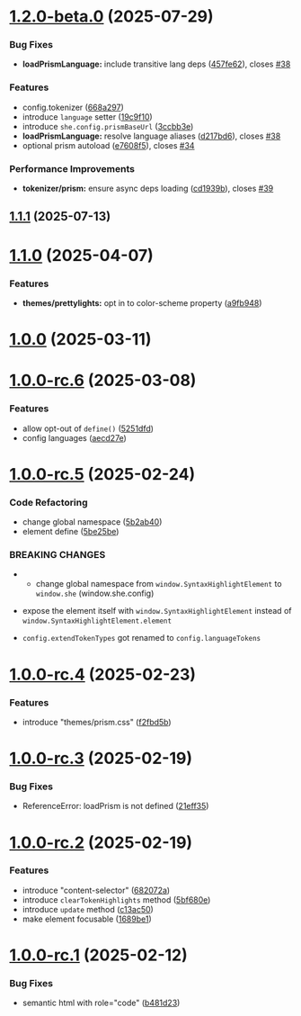 # [1.2.0-beta.0](https://github.com/andreruffert/syntax-highlight-element/compare/v1.1.1...v1.2.0-beta.0) (2025-07-29)


### Bug Fixes

* **loadPrismLanguage:** include transitive lang deps ([457fe62](https://github.com/andreruffert/syntax-highlight-element/commit/457fe62b3095b4ab90e3ed94ef05acefaa31970d)), closes [#38](https://github.com/andreruffert/syntax-highlight-element/issues/38)


### Features

* config.tokenizer ([668a297](https://github.com/andreruffert/syntax-highlight-element/commit/668a297ee4eb4db33cca1393330015b94f45b1b7))
* introduce `language` setter ([19c9f10](https://github.com/andreruffert/syntax-highlight-element/commit/19c9f102325f44bd50d0aea9111626dea97d9fbb))
* introduce `she.config.prismBaseUrl` ([3ccbb3e](https://github.com/andreruffert/syntax-highlight-element/commit/3ccbb3e66b46a2157cd2b3bf8401ec5f85c6f333))
* **loadPrismLanguage:** resolve language aliases ([d217bd6](https://github.com/andreruffert/syntax-highlight-element/commit/d217bd652df4c7677667fae3c2df634929393b22)), closes [#38](https://github.com/andreruffert/syntax-highlight-element/issues/38)
* optional prism autoload ([e7608f5](https://github.com/andreruffert/syntax-highlight-element/commit/e7608f58cf8a486f2aec8659c779c62a59c0748a)), closes [#34](https://github.com/andreruffert/syntax-highlight-element/issues/34)


### Performance Improvements

* **tokenizer/prism:** ensure async deps loading ([cd1939b](https://github.com/andreruffert/syntax-highlight-element/commit/cd1939bf9e0c2ace51eeaf24fc44220681a21624)), closes [#39](https://github.com/andreruffert/syntax-highlight-element/issues/39)



## [1.1.1](https://github.com/andreruffert/syntax-highlight-element/compare/v1.1.0...v1.1.1) (2025-07-13)



# [1.1.0](https://github.com/andreruffert/syntax-highlight-element/compare/v1.0.0...v1.1.0) (2025-04-07)


### Features

* **themes/prettylights:** opt in to color-scheme property ([a9fb948](https://github.com/andreruffert/syntax-highlight-element/commit/a9fb948d73066333162d5d4b462753bff6dd2245))



# [1.0.0](https://github.com/andreruffert/syntax-highlight-element/compare/v1.0.0-rc.6...v1.0.0) (2025-03-11)



# [1.0.0-rc.6](https://github.com/andreruffert/syntax-highlight-element/compare/v1.0.0-rc.5...v1.0.0-rc.6) (2025-03-08)


### Features

* allow opt-out of `define()` ([5251dfd](https://github.com/andreruffert/syntax-highlight-element/commit/5251dfdbfe57ca112ad7088bd0a3d1c384d4f539))
* config languages ([aecd27e](https://github.com/andreruffert/syntax-highlight-element/commit/aecd27e277d476ebed23a36ea3b037926f15e81e))



# [1.0.0-rc.5](https://github.com/andreruffert/syntax-highlight-element/compare/v1.0.0-rc.4...v1.0.0-rc.5) (2025-02-24)


### Code Refactoring

* change global namespace ([5b2ab40](https://github.com/andreruffert/syntax-highlight-element/commit/5b2ab4094b83ef0659320aa60d2efe6308d94044))
* element define ([5be25be](https://github.com/andreruffert/syntax-highlight-element/commit/5be25be006bc030bb5633c47b8887ebdca6a3bb9))


### BREAKING CHANGES

* - change global namespace from `window.SyntaxHighlightElement` to `window.she` (window.she.config)
- expose the element itself with `window.SyntaxHighlightElement` instead of `window.SyntaxHighlightElement.element`
* `config.extendTokenTypes` got renamed to `config.languageTokens`



# [1.0.0-rc.4](https://github.com/andreruffert/syntax-highlight-element/compare/v1.0.0-rc.3...v1.0.0-rc.4) (2025-02-23)


### Features

* introduce "themes/prism.css" ([f2fbd5b](https://github.com/andreruffert/syntax-highlight-element/commit/f2fbd5b6681ede5bfe63b493fed9828159ac5c68))



# [1.0.0-rc.3](https://github.com/andreruffert/syntax-highlight-element/compare/v1.0.0-rc.2...v1.0.0-rc.3) (2025-02-19)


### Bug Fixes

* ReferenceError: loadPrism is not defined ([21eff35](https://github.com/andreruffert/syntax-highlight-element/commit/21eff35ba4cade6907d5106867c359e88913c2ba))



# [1.0.0-rc.2](https://github.com/andreruffert/syntax-highlight-element/compare/v1.0.0-rc.1...v1.0.0-rc.2) (2025-02-19)


### Features

* introduce "content-selector" ([682072a](https://github.com/andreruffert/syntax-highlight-element/commit/682072a61e155e1c1c62dbfd346807acb1d41264))
* introduce `clearTokenHighlights` method ([5bf680e](https://github.com/andreruffert/syntax-highlight-element/commit/5bf680e46a3c25eed36a458c360c9eb8e4925993))
* introduce `update` method ([c13ac50](https://github.com/andreruffert/syntax-highlight-element/commit/c13ac5027f796cb05d436644eb4204da141bafd9))
* make element focusable ([1689be1](https://github.com/andreruffert/syntax-highlight-element/commit/1689be193cb07f06ce359e6636243a0e06d7c3b5))



# [1.0.0-rc.1](https://github.com/andreruffert/syntax-highlight-element/compare/b481d235d58f115e98e4cf67c95b8b3eaecbf6ec...v1.0.0-rc.1) (2025-02-12)


### Bug Fixes

* semantic html with role="code" ([b481d23](https://github.com/andreruffert/syntax-highlight-element/commit/b481d235d58f115e98e4cf67c95b8b3eaecbf6ec))



